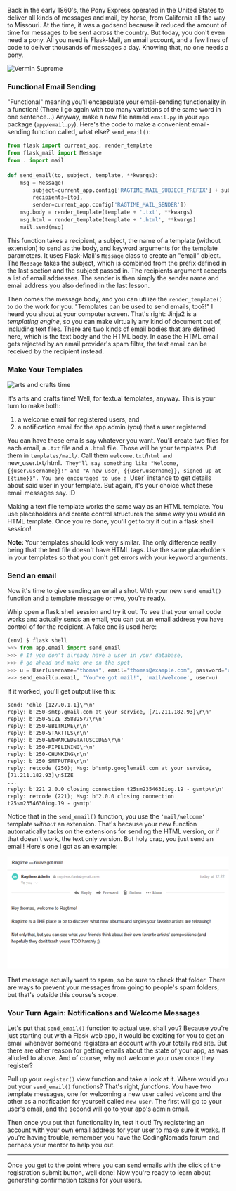 Back in the early 1860's, the Pony Express operated in the United States to deliver all kinds of messages and mail, by horse, from California all the way to Missouri. At the time, it was a godsend because it reduced the amount of time for messages to be sent across the country. But today, you don't even need a pony. All you need is Flask-Mail, an email account, and a few lines of code to deliver thousands of messages a day. Knowing that, no one needs a pony.

![Vermin Supreme](https://lybio.net//wp-content/uploads/Vermin-Supreme-When-Im-President-Everyone-Gets-A-Free-Pony.jpg)

### Functional Email Sending

"Functional" meaning you'll encapsulate your email-sending functionality in a function! (There I go again with too many variations of the same word in one sentence...) Anyway, make a new file named `email.py` in your `app` package (`app/email.py`). Here's the code to make a convenient email-sending function called, what else? `send_email()`:

```python
from flask import current_app, render_template
from flask_mail import Message
from . import mail

def send_email(to, subject, template, **kwargs):
    msg = Message(
        subject=current_app.config['RAGTIME_MAIL_SUBJECT_PREFIX'] + subject,
        recipients=[to],
        sender=current_app.config['RAGTIME_MAIL_SENDER'])
    msg.body = render_template(template + '.txt', **kwargs)
    msg.html = render_template(template + '.html', **kwargs)
    mail.send(msg)
```

This function takes a recipient, a subject, the name of a template (without extension) to send as the body, and keyword arguments for the template parameters. It uses Flask-Mail's `Message` class to create an "email" object. The `Message` takes the subject, which is combined from the prefix defined in the last section and the subject passed in. The recipients argument accepts a list of email addresses. The sender is then simply the sender name and email address you also defined in the last lesson.

Then comes the message body, and you can utilize the `render_template()` to do the work for you. "Templates can be used to send emails, too?!" I heard you shout at your computer screen. That's right: Jinja2 is a *templating engine*, so you can make virtually any kind of document out of, including text files. There are two kinds of email bodies that are defined here, which is the text body and the HTML body. In case the HTML email gets rejected by an email provider's spam filter, the text email can be received by the recipient instead.

### Make Your Templates

![arts and crafts time](https://images.unsplash.com/photo-1584515828432-06198c3196a8?ixlib=rb-1.2.1&ixid=eyJhcHBfaWQiOjEyMDd9&auto=format&fit=crop&w=1350&q=80)

It's arts and crafts time! Well, for textual templates, anyway. This is your turn to make both:

1. a welcome email for registered users, and
2. a notification email for the app admin (you) that a user registered

You can have these emails say whatever you want. You'll create two files for each email, a `.txt` file and a `.html` file. Those will be your templates. Put them in `templates/mail/`. Call them `welcome.txt`/`html and `new_user.txt`/`html`. They'll say something like "Welcome, {{user.username}}!" and "A new user, {{user.username}}, signed up at {{time}}". You are encouraged to use a `User` instance to get details about said user in your template. But again, it's your choice what these email messages say. :D

Making a text file template works the same way as an HTML template. You use placeholders and create control structures the same way you would an HTML template. Once you're done, you'll get to try it out in a flask shell session!

<div class="alert alert-warning" role="alert"><strong>Note: </strong>Your templates should look very similar. The only difference really being that the text file doesn't have HTML tags. Use the same placeholders in your templates so that you don't get errors with your keyword arguments.</div>

### Send an email

Now it's time to give sending an email a shot. With your new `send_email()` function and a template message or two, you're ready.

Whip open a flask shell session and try it out. To see that your email code works and actually sends an email, you can put an email address you have control of for the recipient. A fake one is used here:

```python
(env) $ flask shell
>>> from app.email import send_email
>>> # If you don't already have a user in your database,
>>> # go ahead and make one on the spot
>>> u = User(username="thomas", email="thomas@example.com", password="corn")
>>> send_email(u.email, "You've got mail!", 'mail/welcome', user=u)
```

If it worked, you'll get output like this:
```
send: 'ehlo [127.0.1.1]\r\n'
reply: b'250-smtp.gmail.com at your service, [71.211.182.93]\r\n'
reply: b'250-SIZE 35882577\r\n'
reply: b'250-8BITMIME\r\n'
reply: b'250-STARTTLS\r\n'
reply: b'250-ENHANCEDSTATUSCODES\r\n'
reply: b'250-PIPELINING\r\n'
reply: b'250-CHUNKING\r\n'
reply: b'250 SMTPUTF8\r\n'
reply: retcode (250); Msg: b'smtp.googlemail.com at your service, [71.211.182.93]\nSIZE
...
reply: b'221 2.0.0 closing connection t25sm2354630iog.19 - gsmtp\r\n'
reply: retcode (221); Msg: b'2.0.0 closing connection t25sm2354630iog.19 - gsmtp'
```

Notice that in the `send_email()` function, you use the `'mail/welcome'` template *without* an extension. That's because your new function automatically tacks on the extensions for sending the HTML version, or if that doesn't work, the text only version. But holy crap, you just send an email! Here's one I got as an example:

![email from app](../images/email_from_app.png)

That message actually went to spam, so be sure to check that folder. There are ways to prevent your messages from going to people's spam folders, but that's outside this course's scope.

### Your Turn Again: Notifications and Welcome Messages

Let's put that `send_email()` function to actual use, shall you? Because you're just starting out with a Flask web app, it would be exciting for you to get an email whenever someone registers an account with your totally rad site. But there are other reason for getting emails about the state of your app, as was alluded to above. And of course, why not welcome your user once they register?

Pull up your `register()` view function and take a look at it. Where would you put your `send_email()` functions? That's right, *functions*. You have two template messages, one for welcoming a new user called `welcome` and the other as a notification for yourself called `new_user`. The first will go to your user's email, and the second will go to your app's admin email.

Then once you put that functionality in, test it out! Try registering an account with your own email address for your user to make sure it works. If you're having trouble, remember you have the CodingNomads forum and perhaps your mentor to help you out.

___

Once you get to the point where you can send emails with the click of the registration submit button, well done! Now you're ready to learn about generating confirmation tokens for your users.